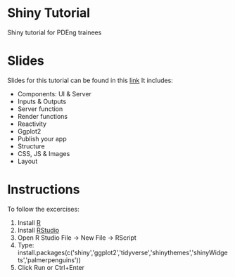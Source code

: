 # Shiny Tutorial
Shiny tutorial for PDEng trainees

# Slides
Slides for this tutorial can be found in this [link](https://azucenamv.github.io/shiny_tutorial/presentation/shiny_tutorial.html)
It includes:
  - Components: UI & Server
  - Inputs & Outputs
  - Server function
  - Render functions
  - Reactivity
  - Ggplot2
  - Publish your app
  - Structure
  - CSS, JS & Images
  - Layout

# Instructions
To follow the excercises:
1. Install [R](https://cran.r-project.org/)
2. Install [RStudio](https://www.rstudio.com/products/rstudio/download/#download)
3. Open R Studio File -> New File -> RScript
4. Type: install.packages(c('shiny','ggplot2','tidyverse','shinythemes','shinyWidgets','palmerpenguins'))
5. Click Run or Ctrl+Enter
